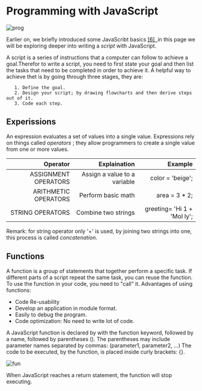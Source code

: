 # Programming with JavaScript

![prog](https://res.cloudinary.com/springboard-images/image/upload/q_auto,f_auto,fl_lossy/wordpress/2019/08/sb-blog-java.png)

Earlier on, we briefly introduced some JavaScribt basics [ [6] ](https://danaabbadi.github.io/learning_journal/Javascript) 
,in this page we will be exploring deeper into writing a *script* with JavaScript.

A script is a series of instructions that a computer can follow to achieve a goal.Therefor to write a script, you need to first state your goal and then list the
tasks that need to be completed in order to achieve it. A helpful way to achieve thet is by going through three stages, they are:
 
       1. Define the goal. 
       2. Design your script; by drawing flowcharts and then derive steps out of it.
       3. Code each step.  


## Experissions

An expression evaluates a set of values into a single value.
Expressions rely on things called *operators* ; they allow programmers to create a single value from one or more values. 


 | Operator | Explaination | Example|
|----: |---:| ----:|
| ASSIGNMENT OPERATORS |  Assign a value to a variable  |  color = 'beige';   |
|  ARITHMETIC OPERATORS  |  Perform basic math  |  area = 3 * 2;   |
| STRING OPERATORS   |  Combine two strings  |  greeting= 'Hi 1 + 'Mol ly';   |



Remark: for string operator only '+' is used, by joining two strings into one, this process is called *concatenation*.

## Functions

A function is a group of statements that together perform a specific task. If different parts of a script repeat the same task, you can
reuse the function. To use the function in your code, you need to "call" it.
Advantages of using functions:

   - Code Re-usability
   - Develop an application in module format.
   - Easily to debug the program.
   - Code optimization: No need to write lot of code.

A JavaScript function is declared by with the function keyword, followed by a name, followed by parentheses ().
The parentheses may include parameter names separated by commas: (parameter1, parameter2, ...)
The code to be executed, by the function, is placed inside curly brackets: {}.

![fun](https://www.code-morning.com/wp-content/uploads/2016/09/Function1-300x154.png)

When JavaScript reaches a return statement, the function will stop executing.